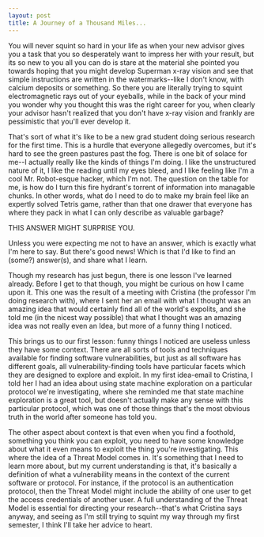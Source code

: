 ```yaml
---
layout: post
title: A Journey of a Thousand Miles...
---
```


You will never squint so hard in your life as when your new advisor gives you a task that you so desperately want to impress her with your result, but its so new to you all you can do is stare at the material she pointed you towards hoping that you might develop Superman x-ray vision and see that simple instructions are written in the watermarks--like I don't know, with calcium deposits or something. So there you are literally trying to squint electromagnetic rays out of your eyeballs, while in the back of your mind you wonder why you thought this was the right career for you, when clearly your advisor hasn't realized that you don't have x-ray vision and frankly are pessimistic that you'll ever develop it.

That's sort of what it's like to be a new grad student doing serious research for the first time. This is a hurdle that everyone allegedly overcomes, but it's hard to see the green pastures past the fog. There is one bit of solace for me--I actually really like the kinds of things I'm doing. I like the unstructured nature of it, I like the reading until my eyes bleed, and I like feeling like I'm a cool Mr. Robot-esque hacker, which I'm not. The question on the table for me, is how do I turn this fire hydrant's torrent of information into managable chunks. In other words, what do I need to do to make my brain feel like an expertly solved Tetris game, rather than that one drawer that everyone has where they pack in what I can only describe as valuable garbage?

THIS ANSWER MIGHT SURPRISE YOU.

Unless you were expecting me not to have an answer, which is exactly what I'm here to say. But there's good news! Which is that I'd like to find an (some?) answer(s), and share what I learn.

Though my research has just begun, there is one lesson I've learned already. Before I get to that though, you might be curious on how I came upon it. This one was the result of a meeting with Cristina (the professor I'm doing research with), where I sent her an email with what I thought was an amazing idea that would certainly find all of the world's expolits, and she told me (in the nicest way possible) that what I thought was an amazing idea was not really even an Idea, but more of a funny thing I noticed.

This brings us to our first lesson: funny things I noticed are useless unless they have some context. There are all sorts of tools and techniques available for finding software vulnerabilities, but just as all software has different goals, all vulnerability-finding tools have particular facets which they are designed to explore and exploit. In my first idea-email to Cristina, I told her I had an idea about using state machine exploration on a particular protocol we're investigating, where she reminded me that state machine exploration is a great tool, but doesn't actually make any sense with this particular protocol, which was one of those things that's the most obvious truth in the world after someone has told you.

The other aspect about context is that even when you find a foothold, something you think you can exploit, you need to have some knowledge about what it even means to exploit the thing you're investigating. This where the idea of a Threat Model comes in. It's something that I need to learn more about, but my current understanding is that, it's basically a definition of what a vulnerability means in the context of the current software or protocol. For instance, if the protocol is an authentication protocol, then the Threat Model might include the ability of one user to get the access credentials of another user. A full understanding of the Threat Model is essential for directing your research--that's what Cristina says anyway, and seeing as I'm still trying to squint my way through my first semester, I think I'll take her advice to heart.
